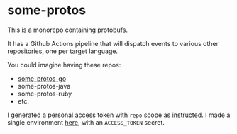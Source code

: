 # some-protos
This is a monorepo containing protobufs.

It has a Github Actions pipeline that will dispatch events to various other 
repositories, one per target language.

You could imagine having these repos:
* [some-protos-go](https://github.com/kevinmichaelchen/some-protos-go)
* some-protos-java
* some-protos-ruby
* etc.

I generated a personal access token with `repo` scope as [instructed](https://docs.github.com/en/rest/reference/repos#create-a-repository-dispatch-event).
I made a single environment [here](https://github.com/kevinmichaelchen/some-protos/settings/environments), with an `ACCESS_TOKEN` secret.
